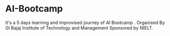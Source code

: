 # AI-Bootcamp
It's a 5 days learning and improvised journey of AI Bootcamp . Organised By Gl Bajaj Institute of Technology and Management Sponsored by NIELT.
